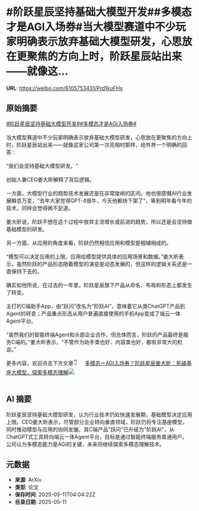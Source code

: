 # #阶跃星辰坚持基础大模型开发##多模态才是AGI入场券#当大模型赛道中不少玩家明确表示放弃基础大模型研发，心思放在更聚焦的方向上时，阶跃星辰站出来——就像这...

**URL**: https://weibo.com/6105753431/Prd1kuFHx

## 原始摘要

<a href="https://m.weibo.cn/search?containerid=231522type%3D1%26t%3D10%26q%3D%23%E9%98%B6%E8%B7%83%E6%98%9F%E8%BE%B0%E5%9D%9A%E6%8C%81%E5%9F%BA%E7%A1%80%E5%A4%A7%E6%A8%A1%E5%9E%8B%E5%BC%80%E5%8F%91%23&amp;extparam=%23%E9%98%B6%E8%B7%83%E6%98%9F%E8%BE%B0%E5%9D%9A%E6%8C%81%E5%9F%BA%E7%A1%80%E5%A4%A7%E6%A8%A1%E5%9E%8B%E5%BC%80%E5%8F%91%23" data-hide=""><span class="surl-text">#阶跃星辰坚持基础大模型开发#</span></a><a href="https://m.weibo.cn/search?containerid=231522type%3D1%26t%3D10%26q%3D%23%E5%A4%9A%E6%A8%A1%E6%80%81%E6%89%8D%E6%98%AFAGI%E5%85%A5%E5%9C%BA%E5%88%B8%23&amp;extparam=%23%E5%A4%9A%E6%A8%A1%E6%80%81%E6%89%8D%E6%98%AFAGI%E5%85%A5%E5%9C%BA%E5%88%B8%23" data-hide=""><span class="surl-text">#多模态才是AGI入场券#</span></a><br><br>当大模型赛道中不少玩家明确表示放弃基础大模型研发，心思放在更聚焦的方向上时，阶跃星辰站出来——就像这家公司第一次亮相时那样，给外界一个明确的回答：<br><br>“我们会坚持基础大模型研发。“<br><br>创始人兼CEO姜大昕解释了背后逻辑。<br><br>一方面，大模型行业的趋势技术发展还是在非常陡峭的区间。他也很感慨AI行业发展瞬息万变，“去年大家觉得GPT-4很牛，今天他都快下架了”，等到明年看今年的技术，同样会觉得微不足道。<br><br>姜大昕说，阶跃不想在这个过程中放弃主流增长或前进的趋势，所以还是会坚持做基础模型的研发。<br><br>另一方面，从应用的角度来看，阶跃仍然相信应用和模型是相辅相成的。<br><br>“模型可以决定应用的上限，应用给模型提供具体的应用场景和数据。”姜大昕表示，虽然阶跃的产品形态随着模型的演变是动态发展的，但这样的逻辑关系还是一直保持下去的。<br><br>确实如他所说，在过去的一年里，阶跃星辰旗下产品从命名、布局和形态上都发生了转变。<br><br>主打的C端助手App，由“跃问”改名为“阶跃AI”，意味着它从类ChatGPT产品到Agent的转变；产品重点形态从用户普遍直接使用的手机App变成了端云一体Agent平台。<br><br>“虽然我们的智能终端Agent和头部企业合作，但总体而言，阶跃的产品最终是服务C端的。”姜大昕表示，“不管作为助手类也好、内容类也好，都有非常大的机会。”<br><br>更多内容，欢迎点击下方文章👇 <a href="https://weibo.com/ttarticle/p/show?id=2309405164849109008631" data-hide=""><span class="url-icon"><img style="width: 1rem;height: 1rem" src="https://h5.sinaimg.cn/upload/2015/09/25/3/timeline_card_small_article_default.png" referrerpolicy="no-referrer"></span><span class="surl-text">多模态＝AGI入场券？阶跃星辰姜大昕：死磕基座大模型，探索多模态理解</span></a><img style="" src="https://tvax2.sinaimg.cn/large/006Fd7o3ly1i1anqkdsxej30rs0fmgpa.jpg" referrerpolicy="no-referrer"><br><br>

## AI 摘要

阶跃星辰坚持基础大模型研发，认为行业技术仍处快速发展期，基础模型决定应用上限。CEO姜大昕表示，尽管部分企业转向垂直领域，阶跃仍将专注基座模型，同时推动模型与应用的协同发展。其C端产品"跃问"已升级为"阶跃AI"，从ChatGPT式工具转向端云一体Agent平台，目标是通过智能终端服务普通用户。公司认为多模态能力是AGI的关键，未来将继续探索多模态理解技术。

## 元数据

- **来源**: ArXiv
- **类型**: 论文
- **保存时间**: 2025-05-11T04:04:22Z
- **目录日期**: 2025-05-11
